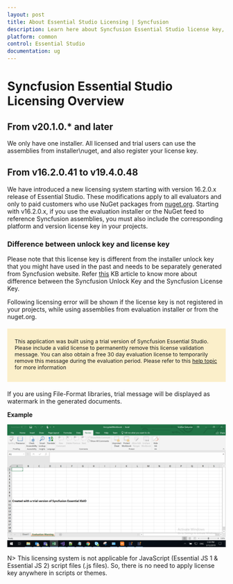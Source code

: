 ```yaml
---
layout: post
title: About Essential Studio Licensing | Syncfusion
description: Learn here about Syncfusion Essential Studio license key, how to generate the license key, how to register the license key, and more details.
platform: common
control: Essential Studio
documentation: ug
---
```


<style>
#license {
    font-size: .88em!important;
margin-top: 1.5em;     margin-bottom: 1.5em;
    background-color: #fbefca;
    padding: 10px 17px 14px;
}
</style>


# Syncfusion Essential Studio Licensing Overview

## From v20.1.0.* and later

We only have one installer. All licensed and trial users can use the assemblies from installer\nuget, and also register your license key.

## From v16.2.0.41 to v19.4.0.48

We have introduced a new licensing system starting with version 16.2.0.x release of Essential Studio. These modifications apply to all evaluators and only to paid customers who use NuGet packages from [nuget.org](https://www.nuget.org/). Starting with v16.2.0.x, if you use the evaluation installer or the NuGet feed to reference Syncfusion assemblies, you must also include the corresponding platform and version license key in your projects.

### Difference between unlock key and license key

Please note that this license key is different from the installer unlock key that you might have used in the past and needs to be separately generated from Syncfusion website. Refer [this](https://www.syncfusion.com/kb/8950/difference-between-the-unlock-key-and-licensing-key) KB article to know more about difference between the Syncfusion Unlock Key and the Syncfusion License Key.

Following licensing error will be shown if the license key is not registered in your projects, while using assemblies from evaluation installer or from the nuget.org.

<div id="license">

This application was built using a trial version of Syncfusion Essential Studio. Please include a valid license to permanently remove this license validation message. You can also obtain a free 30 day evaluation license to temporarily remove this message during the evaluation period. Please refer to this <a href="/common/essential-studio/licensing/license-key">help topic</a> for more information 

</div>

If you are using File-Format libraries, trial message will be displayed as watermark in the generated documents.

**Example**

![IO Licensing Message](licensing-images/io-licensing-message.png)



N> This licensing system is not applicable for JavaScript (Essential JS 1 & Essential JS 2) script files (.js files). So, there is no need to apply license key anywhere in scripts or themes.
